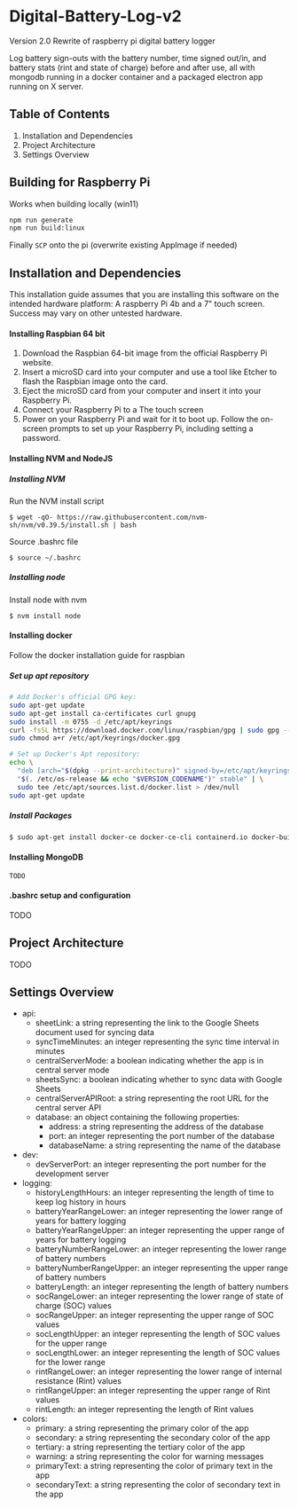 # Digital-Battery-Log-v2
Version 2.0 Rewrite of raspberry pi digital battery logger

Log battery sign-outs with the battery number, time signed out/in, and battery stats (rint and state of charge) before and after use, all with mongodb running in a docker container and a packaged electron app running on X server.

## Table of Contents
1. Installation and Dependencies
2. Project Architecture 
3. Settings Overview

## Building for Raspberry Pi
Works when building locally (win11)
```bash
npm run generate
npm run build:linux
```
Finally `SCP` onto the pi (overwrite existing AppImage if needed)

## Installation and Dependencies

This installation guide assumes that you are installing this software on the intended hardware platform: A raspberry Pi 4b and a 7" touch screen. Success may vary on other untested hardware.

#### Installing Raspbian 64 bit
1. Download the Raspbian 64-bit image from the official Raspberry Pi website.
2. Insert a microSD card into your computer and use a tool like Etcher to flash the Raspbian image onto the card.
3. Eject the microSD card from your computer and insert it into your Raspberry Pi.
4. Connect your Raspberry Pi to a The touch screen
5. Power on your Raspberry Pi and wait for it to boot up.
Follow the on-screen prompts to set up your Raspberry Pi, including setting a password.

#### Installing NVM and NodeJS


##### Installing NVM

Run the NVM install script
``` 
$ wget -qO- https://raw.githubusercontent.com/nvm-sh/nvm/v0.39.5/install.sh | bash 
```

Source .bashrc file 
``` 
$ source ~/.bashrc
```

##### Installing node

Install node with nvm 
```
$ nvm install node 
```

#### Installing docker 

Follow the docker installation guide for raspbian

##### Set up apt repository 
```bash
# Add Docker's official GPG key:
sudo apt-get update
sudo apt-get install ca-certificates curl gnupg
sudo install -m 0755 -d /etc/apt/keyrings
curl -fsSL https://download.docker.com/linux/raspbian/gpg | sudo gpg --dearmor -o /etc/apt/keyrings/docker.gpg
sudo chmod a+r /etc/apt/keyrings/docker.gpg

# Set up Docker's Apt repository:
echo \
  "deb [arch="$(dpkg --print-architecture)" signed-by=/etc/apt/keyrings/docker.gpg] https://download.docker.com/linux/raspbian \
  "$(. /etc/os-release && echo "$VERSION_CODENAME")" stable" | \
  sudo tee /etc/apt/sources.list.d/docker.list > /dev/null
sudo apt-get update
```
##### Install Packages
```bash
$ sudo apt-get install docker-ce docker-ce-cli containerd.io docker-buildx-plugin docker-compose-plugin
```

#### Installing MongoDB
```
TODO
```

#### .bashrc setup and configuration

TODO
## Project Architecture 
TODO

## Settings Overview
* api:
  * sheetLink: a string representing the link to the Google Sheets document used for syncing data
  * syncTimeMinutes: an integer representing the sync time interval in minutes
  * centralServerMode: a boolean indicating whether the app is in central server mode
  * sheetsSync: a boolean indicating whether to sync data with Google Sheets
  * centralServerAPIRoot: a string representing the root URL for the central server API
  * database: an object containing the following properties:
    * address: a string representing the address of the database
    * port: an integer representing the port number of the database
    * databaseName: a string representing the name of the database
* dev:
  *  devServerPort: an integer representing the port number for the development server
* logging:
  * historyLengthHours: an integer representing the length of time to keep log history in hours
  * batteryYearRangeLower: an integer representing the lower range of years for battery logging
  * batteryYearRangeUpper: an integer representing the upper range of years for battery logging
  * batteryNumberRangeLower: an integer representing the lower range of battery numbers
  * batteryNumberRangeUpper: an integer representing the upper range of battery numbers
  * batteryLength: an integer representing the length of battery numbers
  * socRangeLower: an integer representing the lower range of state of charge (SOC) values
  * socRangeUpper: an integer representing the upper range of SOC values
  * socLengthUpper: an integer representing the length of SOC values for the upper range
  * socLengthLower: an integer representing the length of SOC values for the lower range
  * rintRangeLower: an integer representing the lower range of internal resistance (Rint) values
  * rintRangeUpper: an integer representing the upper range of Rint values
  * rintLength: an integer representing the length of Rint values
* colors:
  * primary: a string representing the primary color of the app
  * secondary: a string representing the secondary color of the app
  * tertiary: a string representing the tertiary color of the app
  * warning: a string representing the color for warning messages
  * primaryText: a string representing the color of primary text in the app
  * secondaryText: a string representing the color of secondary text in the app

